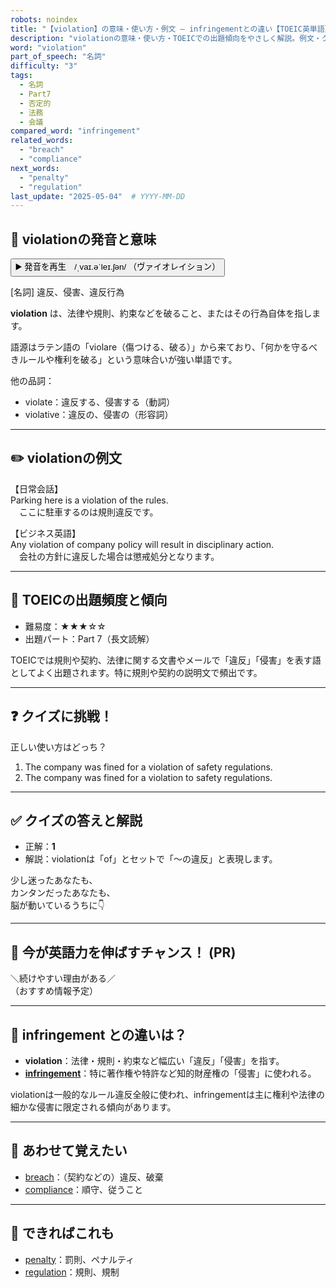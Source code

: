 ```yaml
---
robots: noindex
title: "【violation】の意味・使い方・例文 ― infringementとの違い【TOEIC英単語】"
description: "violationの意味・使い方・TOEICでの出題傾向をやさしく解説。例文・クイズ付きでinfringementとの違いもわかりやすく学べます。"
word: "violation"
part_of_speech: "名詞"
difficulty: "3"
tags:
  - 名詞
  - Part7
  - 否定的
  - 法務
  - 会議
compared_word: "infringement"
related_words:
  - "breach"
  - "compliance"
next_words:
  - "penalty"
  - "regulation"
last_update: "2025-05-04"  # YYYY-MM-DD
---
```


## 🔰 violationの発音と意味

<button class="play-audio" onclick="playTTS('violation')">
  <span class="play-audio-main">
    ▶️ 発音を再生　/ˌvaɪ.əˈleɪ.ʃən/
  </span>
  <span class="play-audio-sub">
    （ヴァイオレイション）
  </span>
</button>

[名詞] 違反、侵害、違反行為

**violation** は、法律や規則、約束などを破ること、またはその行為自体を指します。

語源はラテン語の「violare（傷つける、破る）」から来ており、「何かを守るべきルールや権利を破る」という意味合いが強い単語です。

他の品詞：  
- violate：違反する、侵害する（動詞）
- violative：違反の、侵害の（形容詞）

---

## ✏️ violationの例文

【日常会話】  
Parking here is a violation of the rules.  
　ここに駐車するのは規則違反です。

【ビジネス英語】  
Any violation of company policy will result in disciplinary action.  
　会社の方針に違反した場合は懲戒処分となります。

---

## 🎯 TOEICの出題頻度と傾向

- 難易度：★★★☆☆
- 出題パート：Part 7（長文読解）

TOEICでは規則や契約、法律に関する文書やメールで「違反」「侵害」を表す語としてよく出題されます。特に規則や契約の説明文で頻出です。

---

## ❓ クイズに挑戦！

正しい使い方はどっち？

1. The company was fined for a violation of safety regulations.  
2. The company was fined for a violation to safety regulations.

---

## ✅ クイズの答えと解説

- 正解：**1**
- 解説：violationは「of」とセットで「～の違反」と表現します。

少し迷ったあなたも、  
カンタンだったあなたも、  
脳が動いているうちに👇️

---

## 🚀 今が英語力を伸ばすチャンス！ (PR)

<div class="info-center">
＼続けやすい理由がある／<br>  
（おすすめ情報予定）
</div>

---

## 🤔  infringement との違いは？

- **violation**：法律・規則・約束など幅広い「違反」「侵害」を指す。
- **[infringement](/infringement)**：特に著作権や特許など知的財産権の「侵害」に使われる。

violationは一般的なルール違反全般に使われ、infringementは主に権利や法律の細かな侵害に限定される傾向があります。

---

## 🧩 あわせて覚えたい

- [breach](/breach)：（契約などの）違反、破棄
- [compliance](/compliance)：順守、従うこと

---

## 📖 できればこれも

- [penalty](/penalty)：罰則、ペナルティ
- [regulation](/regulation)：規則、規制

<!-- cvid: aid42_bid49 -->
